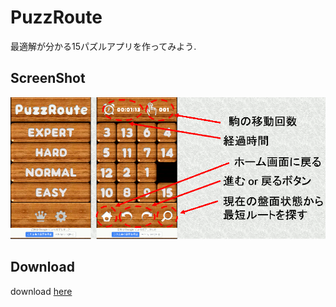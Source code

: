 ﻿# PuzzRoute
最適解が分かる15パズルアプリを作ってみよう.

## ScreenShot
![result](https://raw.githubusercontent.com/MizukiFurusawa/PuzzRoute/mizuki_dev/screenshot/cap01.gif)

## Download
download [here](https://play.google.com/store/apps/details?id=com.fmzk.puzzRoute)